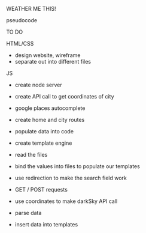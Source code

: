 WEATHER ME THIS!


pseudocode



TO DO

HTML/CSS
- design website, wireframe
- separate out into different files

JS

- create node server
- create API call to get coordinates of city
- google places autocomplete

- create home and city routes
- populate data into code

- create template engine
- read the files
- bind the values into files to populate our templates

- use redirection to make the search field work
- GET / POST requests


- use coordinates to make darkSky API call
- parse data
- insert data into templates

